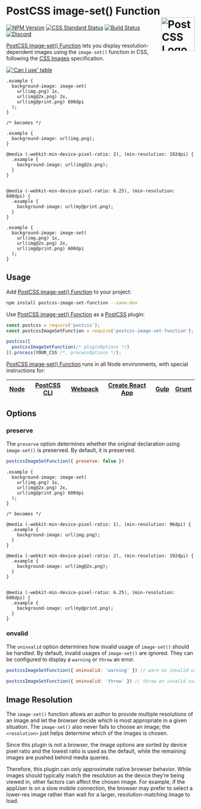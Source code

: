 # PostCSS image-set() Function [<img src="https://postcss.github.io/postcss/logo.svg" alt="PostCSS Logo" width="90" height="90" align="right">][postcss]

[![NPM Version][npm-img]][npm-url]
[![CSS Standard Status][css-img]][css-url]
[![Build Status][cli-img]][cli-url]
[<img alt="Discord" src="https://shields.io/badge/Discord-5865F2?logo=discord&logoColor=white">][discord]

[PostCSS image-set() Function] lets you display resolution-dependent images
using the `image-set()` function in CSS, following the [CSS Images]
specification.

[!['Can I use' table](https://caniuse.bitsofco.de/image/css-image-set.png)](https://caniuse.com/#feat=css-image-set)

```pcss
.example {
  background-image: image-set(
    url(img.png) 1x,
    url(img@2x.png) 2x,
    url(img@print.png) 600dpi
  );
}

/* becomes */

.example {
  background-image: url(img.png);
}

@media (-webkit-min-device-pixel-ratio: 2), (min-resolution: 192dpi) {
  .example {
    background-image: url(img@2x.png);
  }
}


@media (-webkit-min-device-pixel-ratio: 6.25), (min-resolution: 600dpi) {
  .example {
    background-image: url(my@print.png);
  }
}

.example {
  background-image: image-set(
    url(img.png) 1x,
    url(img@2x.png) 2x,
    url(img@print.png) 600dpi
  );
}
```

## Usage

Add [PostCSS image-set() Function] to your project:

```bash
npm install postcss-image-set-function --save-dev
```

Use [PostCSS image-set() Function] as a [PostCSS] plugin:

```js
const postcss = require('postcss');
const postcssImageSetFunction = require('postcss-image-set-function');

postcss([
  postcssImageSetFunction(/* pluginOptions */)
]).process(YOUR_CSS /*, processOptions */);
```

[PostCSS image-set() Function] runs in all Node environments, with special
instructions for:

| [Node](INSTALL.md#node) | [PostCSS CLI](INSTALL.md#postcss-cli) | [Webpack](INSTALL.md#webpack) | [Create React App](INSTALL.md#create-react-app) | [Gulp](INSTALL.md#gulp) | [Grunt](INSTALL.md#grunt) |
| --- | --- | --- | --- | --- | --- |

## Options

### preserve

The `preserve` option determines whether the original declaration using
`image-set()` is preserved. By default, it is preserved.

```js
postcssImageSetFunction({ preserve: false })
```

```pcss
.example {
  background-image: image-set(
    url(img.png) 1x,
    url(img@2x.png) 2x,
    url(img@print.png) 600dpi
  );
}

/* becomes */

@media (-webkit-min-device-pixel-ratio: 1), (min-resolution: 96dpi) {
  .example {
    background-image: url(img.png);
  }
}

@media (-webkit-min-device-pixel-ratio: 2), (min-resolution: 192dpi) {
  .example {
    background-image: url(img@2x.png);
  }
}


@media (-webkit-min-device-pixel-ratio: 6.25), (min-resolution: 600dpi) {
  .example {
    background-image: url(my@print.png);
  }
}
```

### onvalid

The `oninvalid` option determines how invalid usage of `image-set()` should be
handled. By default, invalid usages of `image-set()` are ignored. They can be
configured to display a `warning` or `throw` an error.

```js
postcssImageSetFunction({ oninvalid: 'warning' }) // warn on invalid usages
```

```js
postcssImageSetFunction({ oninvalid: 'throw' }) // throw on invalid usages
```

## Image Resolution

The `image-set()` function allows an author to provide multiple resolutions of
an image and let the browser decide which is most appropriate in a given
situation. The `image-set()` also never fails to choose an image; the
`<resolution>` just helps determine which of the images is chosen.

Since this plugin is not a browser, the image options are sorted by device
pixel ratio and the lowest ratio is used as the default, while the remaining
images are pushed behind media queries.

Therefore, this plugin can only approximate native browser behavior. While
images should typically match the resolution as the device they’re being viewed
in, other factors can affect the chosen image. For example, if the appUser is on a
slow mobile connection, the browser may prefer to select a lower-res image
rather than wait for a larger, resolution-matching image to load.

[cli-img]: https://github.com/csstools/postcss-plugins/workflows/test/badge.svg
[cli-url]: https://github.com/csstools/postcss-plugins/actions/workflows/test.yml?query=workflow/test
[css-img]: https://cssdb.org/images/badges/image-set-function.svg
[css-url]: https://cssdb.org/#image-set-function
[discord]: https://discord.gg/bUadyRwkJS
[npm-img]: https://img.shields.io/npm/v/postcss-image-set-function.svg
[npm-url]: https://www.npmjs.com/package/postcss-image-set-function

[CSS Images]: https://drafts.csswg.org/css-images-4/#image-set-notation
[Gulp PostCSS]: https://github.com/postcss/gulp-postcss
[Grunt PostCSS]: https://github.com/nDmitry/grunt-postcss
[PostCSS]: https://github.com/postcss/postcss
[PostCSS Loader]: https://github.com/postcss/postcss-loader
[PostCSS image-set() Function]: https://github.com/csstools/postcss-plugins/tree/main/plugins/postcss-image-set-function
